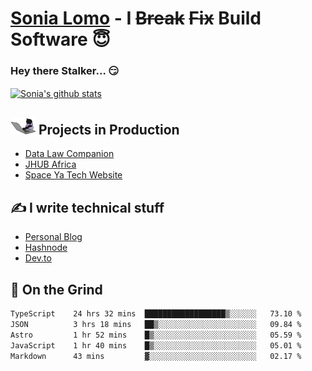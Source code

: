 # [Sonia Lomo](https://sonylomo.github.io/) - I ~~Break~~ ~~Fix~~ Build Software 😇
### Hey there Stalker... 😏 

<a href="https://github.com/sonylomo/github-readme-stats">
  <img align="center" src="https://media.giphy.com/media/lU05nFSW6Y2A/giphy.gif" alt="Sonia's github stats" />
</a>

## <img src="assets/devcat.gif" width="40"> Projects in Production
- [Data Law Companion](https://datalawcompanion.org/)
- [JHUB Africa](https://jhubafrica.com/)
- [Space Ya Tech Website](https://www.spaceyatech.com/)

## ✍️ I write technical stuff
- [Personal Blog](https://sonylomo-github-io.vercel.app/blog)
- [Hashnode](https://sonylomo.hashnode.dev/)
- [Dev.to](https://dev.to/sonylomo)

## 🤡 On the Grind
<!--START_SECTION:waka-->

```txt
TypeScript    24 hrs 32 mins  ██████████████████▒░░░░░░   73.10 %
JSON          3 hrs 18 mins   ██▒░░░░░░░░░░░░░░░░░░░░░░   09.84 %
Astro         1 hr 52 mins    █▒░░░░░░░░░░░░░░░░░░░░░░░   05.59 %
JavaScript    1 hr 40 mins    █▒░░░░░░░░░░░░░░░░░░░░░░░   05.01 %
Markdown      43 mins         ▓░░░░░░░░░░░░░░░░░░░░░░░░   02.17 %
```

<!--END_SECTION:waka-->
